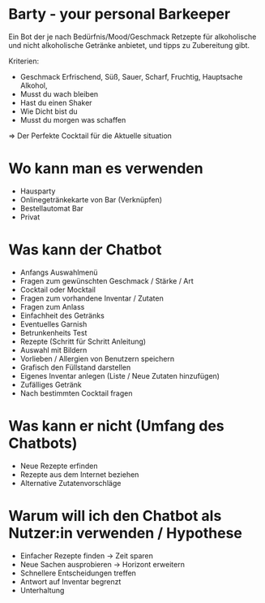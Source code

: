 # Barty - your personal Barkeeper

Ein Bot der je nach Bedürfnis/Mood/Geschmack Retzepte für alkoholische und nicht alkoholische Getränke anbietet, und tipps zu Zubereitung gibt.

Kriterien:
  - Geschmack Erfrischend, Süß, Sauer, Scharf, Fruchtig, Hauptsache Alkohol, 
  - Musst du wach bleiben
  - Hast du einen Shaker
  - Wie Dicht bist du
  - Musst du morgen was schaffen
  
 => Der Perfekte Cocktail für die Aktuelle situation
 
 # Wo kann man es verwenden
 - Hausparty
 - Onlinegetränkekarte von Bar (Verknüpfen)
 - Bestellautomat Bar
 - Privat
 
 # Was kann der Chatbot
 - Anfangs Auswahlmenü
 -  Fragen zum gewünschten Geschmack / Stärke / Art
 - Cocktail oder Mocktail
 - Fragen zum vorhandene Inventar / Zutaten 
 - Fragen zum Anlass
 - Einfachheit des Getränks
 - Eventuelles Garnish
 - Betrunkenheits Test
 - Rezepte (Schritt für Schritt Anleitung)
 - Auswahl mit Bildern
 - Vorlieben / Allergien von Benutzern speichern
 - Grafisch den Füllstand darstellen
 - Eigenes Inventar anlegen (Liste / Neue Zutaten hinzufügen)
 - Zufälliges Getränk
 - Nach bestimmten Cocktail fragen
 
# Was kann er nicht (Umfang des Chatbots)
- Neue Rezepte erfinden
- Rezepte aus dem Internet beziehen
- Alternative Zutatenvorschläge


# Warum will ich den Chatbot als Nutzer:in verwenden / Hypothese 
- Einfacher Rezepte finden -> Zeit sparen
- Neue Sachen ausprobieren -> Horizont erweitern
- Schnellere Entscheidungen treffen
- Antwort auf Inventar begrenzt
- Unterhaltung

